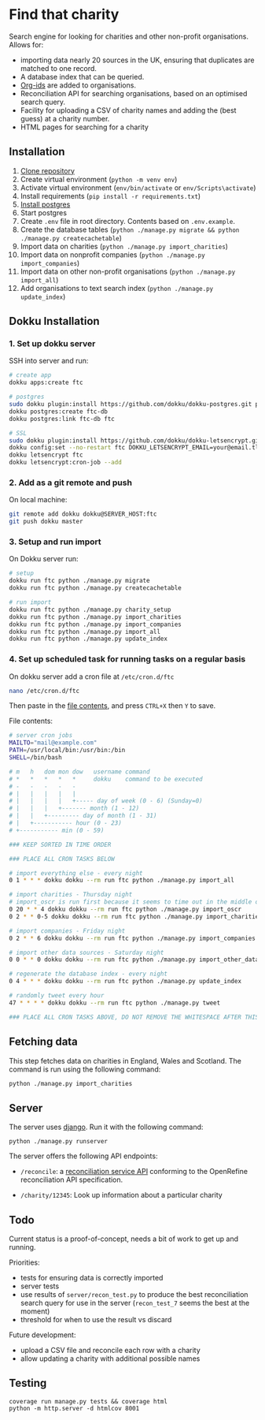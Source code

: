 Find that charity
================

Search engine for looking for charities and other non-profit organisations. Allows for:

- importing data nearly 20 sources in the UK, ensuring that duplicates
  are matched to one record.
- A database index that can be queried.
- [Org-ids](http://org-id.guide/about) are added to organisations.
- Reconciliation API for searching organisations, based on an optimised search query.
- Facility for uploading a CSV of charity names and adding the (best guess) at a
  charity number.
- HTML pages for searching for a charity

Installation
------------

1. [Clone repository](https://github.com/drkane/find-that-charity)
2. Create virtual environment (`python -m venv env`)
3. Activate virtual environment (`env/bin/activate` or `env/Scripts\activate`)
4. Install requirements (`pip install -r requirements.txt`)
5. [Install postgres](https://www.postgresql.org/download/)
6. Start postgres
7. Create `.env` file in root directory. Contents based on `.env.example`.
8. Create the database tables (`python ./manage.py migrate && python ./manage.py createcachetable`)
9. Import data on charities (`python ./manage.py import_charities`)
10. Import data on nonprofit companies (`python ./manage.py import_companies`)
11. Import data on other non-profit organisations (`python ./manage.py import_all`)
12. Add organisations to text search index (`python ./manage.py update_index`)

Dokku Installation
------------------

### 1. Set up dokku server

SSH into server and run:

```bash
# create app
dokku apps:create ftc

# postgres
sudo dokku plugin:install https://github.com/dokku/dokku-postgres.git postgres
dokku postgres:create ftc-db
dokku postgres:link ftc-db ftc

# SSL
sudo dokku plugin:install https://github.com/dokku/dokku-letsencrypt.git
dokku config:set --no-restart ftc DOKKU_LETSENCRYPT_EMAIL=your@email.tld
dokku letsencrypt ftc
dokku letsencrypt:cron-job --add
```

### 2. Add as a git remote and push

On local machine:

```bash
git remote add dokku dokku@SERVER_HOST:ftc
git push dokku master
```

### 3. Setup and run import

On Dokku server run:

```bash
# setup
dokku run ftc python ./manage.py migrate
dokku run ftc python ./manage.py createcachetable

# run import
dokku run ftc python ./manage.py charity_setup
dokku run ftc python ./manage.py import_charities
dokku run ftc python ./manage.py import_companies
dokku run ftc python ./manage.py import_all
dokku run ftc python ./manage.py update_index
```

### 4. Set up scheduled task for running tasks on a regular basis

On dokku server add a cron file at `/etc/cron.d/ftc`

```bash
nano /etc/cron.d/ftc
```

Then paste in the [file contents](crontab), and press `CTRL+X` then `Y` to save.

File contents:

```bash
# server cron jobs
MAILTO="mail@example.com"
PATH=/usr/local/bin:/usr/bin:/bin
SHELL=/bin/bash

# m   h   dom mon dow   username command
# *   *   *   *   *     dokku    command to be executed
# -   -   -   -   -
# |   |   |   |   |
# |   |   |   |   +----- day of week (0 - 6) (Sunday=0)
# |   |   |   +------- month (1 - 12)
# |   |   +--------- day of month (1 - 31)
# |   +----------- hour (0 - 23)
# +----------- min (0 - 59)

### KEEP SORTED IN TIME ORDER

### PLACE ALL CRON TASKS BELOW

# import everything else - every night
0 1 * * * dokku dokku --rm run ftc python ./manage.py import_all

# import charities - Thursday night
# import_oscr is run first because it seems to time out in the middle of the night
0 20 * * 4 dokku dokku --rm run ftc python ./manage.py import_oscr
0 2 * * 0-5 dokku dokku --rm run ftc python ./manage.py import_charities

# import companies - Friday night
0 2 * * 6 dokku dokku --rm run ftc python ./manage.py import_companies

# import other data sources - Saturday night
0 0 * * 0 dokku dokku --rm run ftc python ./manage.py import_other_data

# regenerate the database index - every night
0 4 * * * dokku dokku --rm run ftc python ./manage.py update_index

# randomly tweet every hour
47 * * * * dokku dokku --rm run ftc python ./manage.py tweet

### PLACE ALL CRON TASKS ABOVE, DO NOT REMOVE THE WHITESPACE AFTER THIS LINE
```

Fetching data
-------------

This step fetches data on charities in England, Wales and Scotland. The command
is run using the following command:

```sh
python ./manage.py import_charities
```

Server
------

The server uses [django](https://www.djangoproject.com/). Run it with the
following command:

`python ./manage.py runserver`

The server offers the following API endpoints:

- `/reconcile`: a [reconciliation service API](https://github.com/OpenRefine/OpenRefine/wiki/Reconciliation-Service-API)
  conforming to the OpenRefine reconciliation API specification.

- `/charity/12345`: Look up information about a particular charity

Todo
----

Current status is a proof-of-concept, needs a bit of work to get up and running.

Priorities:

- tests for ensuring data is correctly imported
- server tests
- use results of `server/recon_test.py` to produce the best reconciliation
  search query for use in the server (`recon_test_7` seems the best at the moment)
- threshold for when to use the result vs discard

Future development:

- upload a CSV file and reconcile each row with a charity
- allow updating a charity with additional possible names

Testing
-------

```
coverage run manage.py tests && coverage html
python -m http.server -d htmlcov 8001
```